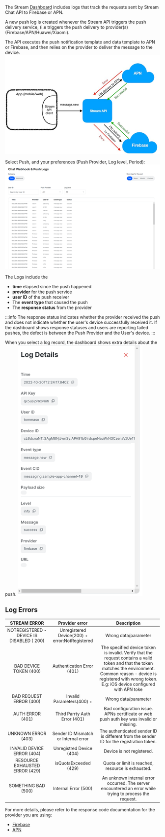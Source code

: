 The Stream [Dashboard](https://dashboard.getstream.io/app/APP_ID/chat/webhookpushlogs) includes logs that track the requests sent by Stream Chat API to Firebase or APN.

A new push log is created whenever the Stream API triggers the push delivery service, (i.e triggers the push delivery to provider(s) (Firebase/APN/Huawei/Xiaomi).

The API executes the push notification template and data template to APN or Firebase, and then relies on the provider to deliver the message to the device.
![](./assets/push-logs-00.jpeg)

Select Push, and your preferences (Push Provider, Log level, Period):
![](./assets/push-logs-01.png)

The Logs include the

- **time** elapsed since the push happened
- **provider** for the push service
- **user ID** of the push receiver
- The **event type** that caused the push
- The **response status** from the provider

:::info
The response status indicates whether the provider received the push and does not indicate whether the user's device successfully received it. If the dashboard shows response statuses and users are reporting failed pushes, the defect is between the Push Provider and the User's device.
:::

When you select a log record, the dashboard shows extra details about the push.
![](./assets/push-logs-02.png)

## Log Errors

|               STREAM ERROR                |                 Provider error                 |                                                                                                            Description                                                                                                            |
| :---------------------------------------: | :--------------------------------------------: | :-------------------------------------------------------------------------------------------------------------------------------------------------------------------------------------------------------------------------------: |
| NOTREGISTERED - DEVICE IS DISABLED ( 200) | Unregistered Device(200) + error:NotRegistered |                                                                                                       Wrong data/parameter                                                                                                        |
|          BAD DEVICE TOKEN (400)           |           Authentication Error (401)           | The specified device token is invalid. Verify that the request contains a valid token and that the token matches the environment. Common reason - device is registered with wrong token. E.g: iOS device configured with APN toke |
|          BAD REQUEST ERROR (400)          |           Invalid Parameters(400) +            |                                                                                                       Wrong data/parameter                                                                                                        |
|             AUTH ERROR (401)              |         Third Parrty Auth Error (401)          |                                                                      Bad configuration issue. APNs certificate or web push auth key was invalid or missing.                                                                       |
|            UNKNOWN ERROR (403)            |      Sender ID Mismatch or Internal error      |                                                                      The authenticated sender ID is different from the sender ID for the registration token.                                                                      |
|        INVALID DEVICE ERROR (404)         |            Unregistred Device (404)            |                                                                                                     Device is not registered.                                                                                                     |
|      RESOURCE EXHAUSTED ERROR (429)       |             isQuotaExceeded (429)              |                                                                                         Quota or limit is reached, resource is exhausted.                                                                                         |
|            SOMETHING BAD (500)            |              Internal Error (500)              |                                                             An unknown internal error occurred. The server encountered an error while trying to process the request.                                                              |

For more details, please refer to the response code documentation for the provider you are using:

- [Firebase](https://firebase.google.com/docs/reference/fcm/rest/v1/ErrorCode)
- [APN](https://developer.apple.com/documentation/usernotifications/setting_up_a_remote_notification_server/handling_notification_responses_from_apns)
